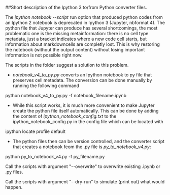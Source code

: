 ##Short description of the Ipython 3 to/from Python converter files.

The *ipython notebook --script* run option that produced python codes
from an Ipython 2 notebook is deprecated in Ipython 3 (Jupyter, nbformat 4).
The python file that Jupyter can produce has several shortcomings, the most
problematic one is the missing metainformation: there is no cell type
metadata, just a bracket indicates where a new code cell starts, but information
about markdowncells are completly lost. This is why restoring the
notebook (without the output content) without losing important
information is not possible right now.


The scripts in the folder suggest a solution to this problem.

+ *notebook_v4_to_py.py* converts an Ipython notebook to py file that preserves
cell metadata. The conversion can be done manually by running the following
command

python notebook_v4_to_py.py -f notebook_filename.ipynb

+ While this script works, it is much more convenient to make Jupyter create
the python file itself automatically. This can be done by adding the content
of *ipython_notebook_config.txt* to the ipython_notebook_config.py in the config
file which can be located with

ipython locate profile default

+ The python files then can be version controlled, and the converter script that
creates a notebook feom the .py file is *py_to_notebook_v4.py*:

python py_to_notebook_v4.py -f py_filename.py

Call the scripts with argument "--overwrite" to overwrite existing .ipynb or
.py files.

Call the scripts with argument "--dry-run" to simulate (print out) what would
happen.
